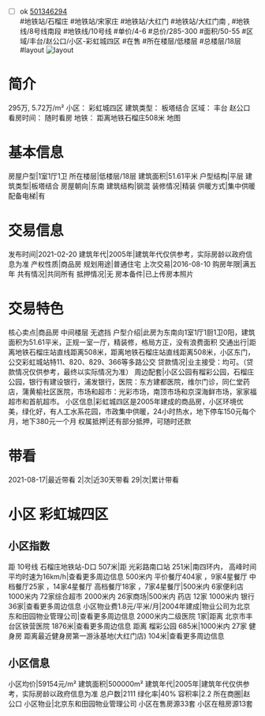 - [ ] ok [501346294](https://bj.5i5j.com/ershoufang/501346294.html)  
 #地铁站/石榴庄 #地铁站/宋家庄 #地铁站/大红门 #地铁站/大红门南 ,  #地铁线/8号线南段 #地铁线/10号线
#单价/4-6 #总价/285-300 #面积/50-55   #区域/丰台/赵公口/小区-彩虹城四区 #在售 #所在楼层/低楼层 #总楼层/18层 #layout 
![layout](http://image2a.5i5j.com/bdir/layout/eeae4392f1f4425589686ec6e62f4cd5.jpg_P5.jpg) 
# 简介 
 295万,  5.72万/m² 
小区： 彩虹城四区
建筑类型： 板塔结合
区域： 丰台 赵公口
看房时间： 随时看房
地铁： 距离地铁石榴庄508米 地图
# 基本信息 
 房屋户型|1室1厅1卫
所在楼层|低楼层/18层
建筑面积|51.61平米
户型结构|平层
建筑类型|板塔结合
房屋朝向|东南
建筑结构|钢混
装修情况|精装
供暖方式|集中供暖
配备电梯|有
# 交易信息 
 发布时间|2021-02-20
建筑年代|2005年|建筑年代仅供参考，实际房龄以政府信息为准
产权性质|商品房
规划用途|普通住宅
上次交易|2016-08-10
购房年限|满五年
共有情况|共同所有
抵押情况|无
房本备件|已上传房本照片
# 交易特色 
 核心卖点|商品房 中间楼层 无遮挡
户型介绍|此房为东南向1室1厅1厨1卫0阳，建筑面积为51.61平米，正规一室一厅，精装修，格局方正，没有浪费面积
交通出行|距离地铁石榴庄站直线距离508米，距离地铁石榴庄站直线距离508米，小区东门，公交彩虹城站特11、820、829、366等多路公交
贷款情况|业主接受：均可。（贷款情况仅供参考，最终以实际情况为准）
周边配套|小区公园有榴彩公园，石榴庄公园，银行有建设银行，浦发银行，医院：东方建都医院，维尔门诊，同仁堂药店，蒲黄榆社区医院，市场和超市：光彩市场，南顶市场和京深海鲜市场，家家福超市和首航超市。
小区信息|彩虹城四区是2005年建成的商品房，小区环境优美，绿化好，有人工水系花园，市政集中供暖，24小时热水，地下停车150元每个月，地下380元一个月
权属抵押|还有部分抵押，可随时还款
# 带看 
 2021-08-17|最近带看	 2|次|近30天带看	 29|次|累计带看
# 小区 彩虹城四区
## 小区指数 
 距 10号线 石榴庄地铁站-D口 507米|距 光彩路南口站 251米|南四环内， 高峰时间平均时速为16km/h|查看更多周边信息
500米内 平价餐厅404家 ，9家4星餐厅
中档餐厅25家 ，14家4星餐厅
高档餐厅18家 ，7家4星餐厅|500米内 6家便利店
1000米内 72家综合超市
2000米内 26家商场|500米内 药店 12家
1000米内 银行 36家|查看更多周边信息
小区物业费1.8元/平米/月|2004年建成|物业公司为北京东和田园物业管理公司|查看更多周边信息
2000米内二级医院 1家|距离 北京市丰台区铁营医院  1876米|查看更多周边信息
距离 榴彩公园 685米|1000米内 27家 健身房
距离最近健身房第一游泳基地(大红门店) 104米|查看更多周边信息
## 小区信息 
 小区均价|59154元/m²
建筑面积|500000m²
建筑年代|2005年|建筑年代仅供参考，实际房龄以政府信息为准
总户数|2111
绿化率|40%
容积率|2.2
所在商圈|赵公口
小区物业|北京东和田园物业管理公司
小区在售房源33套
小区在租房源13套
